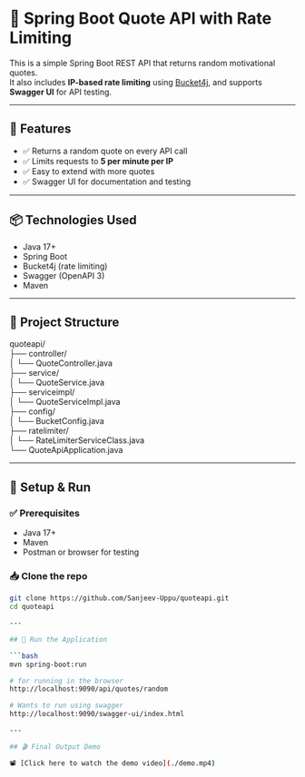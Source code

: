 # 📝 Spring Boot Quote API with Rate Limiting

This is a simple Spring Boot REST API that returns random motivational quotes.  
It also includes **IP-based rate limiting** using [Bucket4j](https://github.com/bucket4j/bucket4j), and supports **Swagger UI** for API testing.

---

## 🚀 Features

- ✅ Returns a random quote on every API call
- ✅ Limits requests to **5 per minute per IP**
- ✅ Easy to extend with more quotes
- ✅ Swagger UI for documentation and testing

---

## 📦 Technologies Used

- Java 17+
- Spring Boot
- Bucket4j (rate limiting)
- Swagger (OpenAPI 3)
- Maven

---

## 📁 Project Structure

quoteapi/  
├── controller/  
│   └── QuoteController.java  
├── service/  
│   └── QuoteService.java  
├── serviceimpl/  
│   └── QuoteServiceImpl.java  
├── config/  
│   └── BucketConfig.java  
├── ratelimiter/  
│   └── RateLimiterServiceClass.java  
└── QuoteApiApplication.java  


---

## 🔧 Setup & Run

### ✅ Prerequisites

- Java 17+
- Maven
- Postman or browser for testing

### 📥 Clone the repo

```bash
git clone https://github.com/Sanjeev-Uppu/quoteapi.git
cd quoteapi

---

## 🚀 Run the Application

```bash
mvn spring-boot:run

# for running in the browser
http://localhost:9090/api/quotes/random

# Wants to run using swagger
http://localhost:9090/swagger-ui/index.html

---

## 🎬 Final Output Demo

📽️ [Click here to watch the demo video](./demo.mp4)


 



